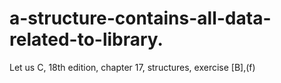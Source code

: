 # a-structure-contains-all-data-related-to-library.
Let us C, 18th edition, chapter 17, structures, exercise [B],(f)

